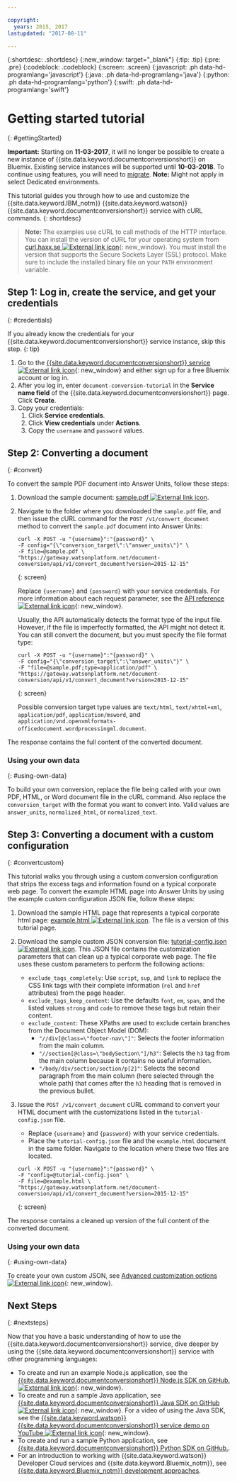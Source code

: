 ```yaml
---

copyright:
  years: 2015, 2017
lastupdated: "2017-08-11"

---
```


{:shortdesc: .shortdesc}
{:new_window: target="_blank"}
{:tip: .tip}
{:pre: .pre}
{:codeblock: .codeblock}
{:screen: .screen}
{:javascript: .ph data-hd-programlang='javascript'}
{:java: .ph data-hd-programlang='java'}
{:python: .ph data-hd-programlang='python'}
{:swift: .ph data-hd-programlang='swift'}

# Getting started tutorial
{: #gettingStarted}

**Important:** Starting on **11-03-2017**, it will no longer be possible to create a new instance of {{site.data.keyword.documentconversionshort}} on Bluemix. Existing service instances will be supported until **10-03-2018**. To continue using features, you will need to [migrate](/docs/services/discovery/migrate-dcs-rr.html).  **Note:** Might not apply in select Dedicated environments.

This tutorial guides you through how to use and customize the {{site.data.keyword.IBM_notm}} {{site.data.keyword.watson}} {{site.data.keyword.documentconversionshort}} service with cURL commands.
{: shortdesc}

> **Note:** The examples use cURL to call methods of the HTTP interface. You can install the version of cURL for your operating system from [curl.haxx.se ![External link icon](../../icons/launch-glyph.svg "External link icon")](https://curl.haxx.se/){: new_window}. You must install the version that supports the Secure Sockets Layer (SSL) protocol. Make sure to include the installed binary file on your `PATH` environment variable.

## Step 1: Log in, create the service, and get your credentials
{: #credentials}

If you already know the credentials for your {{site.data.keyword.documentconversionshort}} service instance, skip this step.
{: tip}

1.  Go to the [{{site.data.keyword.documentconversionshort}} service ![External link icon](../../icons/launch-glyph.svg "External link icon")](https://console.bluemix.net/catalog/services/document-conversion/){: new_window} and either sign up for a free Bluemix account or log in.
1.  After you log in, enter `document-conversion-tutorial` in the **Service name field** of the {{site.data.keyword.documentconversionshort}} page. Click **Create**.
1.  Copy your credentials:
    1.  Click **Service credentials**.
    1.  Click **View credentials** under **Actions**.
    1.  Copy the `username` and `password` values.

## Step 2: Converting a document
{: #convert}

To convert the sample PDF document into Answer Units, follow these steps:

1.  Download the sample document: <a target="_blank" href="https://watson-developer-cloud.github.io/doc-tutorial-downloads/document-conversion/sample.pdf" download>sample.pdf <img src="../../icons/launch-glyph.svg" alt="External link icon" title="External link icon" class="style-scope doc-content"></a>.
1.  Navigate to the folder where you downloaded the `sample.pdf` file, and then issue the cURL command for the `POST /v1/convert_document` method to convert the `sample.pdf` document into Answer Units:

    ```
    curl -X POST -u "{username}":"{password}" \
    -F config="{\"conversion_target\":\"answer_units\"}" \
    -F file=@sample.pdf \
    "https://gateway.watsonplatform.net/document-conversion/api/v1/convert_document?version=2015-12-15"
    ```
    {: screen}

    Replace `{username}` and `{password}` with your service credentials. For more information about each request parameter, see the [API reference ![External link icon](../../icons/launch-glyph.svg "External link icon")](https://www.ibm.com/watson/developercloud/document-conversion/api/v1/){: new_window}.

    Usually, the API automatically detects the format type of the input file. However, if the file is imperfectly formatted, the API might not detect it. You can still convert the document, but you must specify the file format type:

    ```
    curl -X POST -u "{username}":"{password}" \
    -F config="{\"conversion_target\":\"answer_units\"}" \
    -F "file=@sample.pdf;type=application/pdf" \
    "https://gateway.watsonplatform.net/document-conversion/api/v1/convert_document?version=2015-12-15"
    ```
    {: screen}

    Possible conversion target type values are `text/html`, `text/xhtml+xml`, `application/pdf`, `application/msword`, and `application/vnd.openxmlformats-officedocument.wordprocessingml.document`.

The response contains the full content of the converted document.

### Using your own data
{: #using-own-data}

To build your own conversion, replace the file being called with your own PDF, HTML, or Word document file in the cURL command. Also replace the `conversion_target` with the format you want to convert into. Valid values are `answer_units`, `normalized_html`, or `normalized_text`.

## Step 3: Converting a document with a custom configuration
{: #convertcustom}

This tutorial walks you through using a custom conversion configuration that strips the excess tags and information found on a typical corporate web page. To convert the example HTML page into Answer Units by using the example custom configuration JSON file, follow these steps:

1.  Download the sample HTML page that represents a typical corporate html page: <a target="_blank" href="https://watson-developer-cloud.github.io/doc-tutorial-downloads/document-conversion/example.html" download>example.html <img src="../../icons/launch-glyph.svg" alt="External link icon" title="External link icon" class="style-scope doc-content"></a>. The file is a version of this tutorial page.
1.  Download the sample custom JSON conversion file: <a target="_blank" href="https://watson-developer-cloud.github.io/doc-tutorial-downloads/document-conversion/tutorial-config.json" download>tutorial-config.json <img src="../../icons/launch-glyph.svg" alt="External link icon" title="External link icon" class="style-scope doc-content"></a>. This JSON file contains the customization parameters that can clean up a typical corporate web page. The file uses these custom parameters to perform the following actions:
    -   `exclude_tags_completely`: Use `script`, `sup`, and `link` to replace the CSS link tags with their complete information (`rel` and `href` attributes) from the page header.
    -   `exclude_tags_keep_content`: Use the defaults `font`, `em`, `span`, and the listed values `strong` and `code` to remove these tags but retain their content.
    -   `exclude_content`: These XPaths are used to exclude certain branches from the Document Object Model (DOM):
        -   `"//div[@class=\"footer-nav\"]"`: Selects the footer information from the main column.
        -   `"//section[@class=\"bodySection\"]/h3"`: Selects the `h3` tag from the main column because it contains no useful information.
        -   `"/body/div/section/section/p[2]"`: Selects the second paragraph from the main column (here selected through the whole path) that comes after the `h3` heading that is removed in the previous bullet.
1.  Issue the `POST /v1/convert_document` cURL command to convert your HTML document with the customizations listed in the `tutorial-config.json` file.
    -   Replace `{username}` and `{password}` with your service credentials.
    -   Place the `tutorial-config.json` file and the `example.html` document in the same folder. Navigate to the location where these two files are located.

    ```
    curl -X POST -u "{username}":"{password}" \
    -F "config=@tutorial-config.json" \
    -F file=@example.html \
    "https://gateway.watsonplatform.net/document-conversion/api/v1/convert_document?version=2015-12-15"
    ```
    {: screen}

The response contains a cleaned up version of the full content of the converted document.

### Using your own data
{: #using-own-data}

To create your own custom JSON, see [Advanced customization options ![External link icon](../../icons/launch-glyph.svg "External link icon")](customizing.html){: new_window}.

## Next Steps
{: #nextsteps}

Now that you have a basic understanding of how to use the {{site.data.keyword.documentconversionshort}} service, dive deeper by using the {{site.data.keyword.documentconversionshort}} service with other programming languages:

-   To create and run an example Node.js application, see the [{{site.data.keyword.documentconversionshort}} Node.js SDK on GitHub. ![External link icon](../../icons/launch-glyph.svg "External link icon")](https://github.com/watson-developer-cloud/node-sdk/){: new_window}.
-   To create and run a sample Java application, see [{{site.data.keyword.documentconversionshort}} Java SDK on GitHub ![External link icon](../../icons/launch-glyph.svg "External link icon")](https://github.com/watson-developer-cloud/java-sdk/){: new_window}. For a video of using the Java SDK, see the [{{site.data.keyword.watson}} {{site.data.keyword.documentconversionshort}} service demo on YouTube ![External link icon](../../icons/launch-glyph.svg "External link icon")](https://www.youtube.com/watch?v=4yWyPSXRhHI){: new_window}.
-   To create and run a sample Python application, see [{{site.data.keyword.documentconversionshort}} Python SDK on GitHub.](https://github.com/watson-developer-cloud/python-sdk).
-   For an introduction to working with {{site.data.keyword.watson}} Developer Cloud services and {{site.data.keyword.Bluemix_notm}}, see [{{site.data.keyword.Bluemix_notm}} development approaches](../common/getting-started-bluemix.html).
